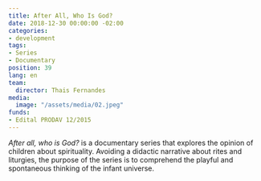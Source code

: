 ```yaml
---
title: After All, Who Is God?
date: 2018-12-30 00:00:00 -02:00
categories:
- development
tags:
- Series
- Documentary
position: 39
lang: en
team:
  director: Thais Fernandes
media:
  image: "/assets/media/02.jpeg"
funds:
- Edital PRODAV 12/2015
---
```


_After all, who is God?_ is a documentary series that explores the opinion of children about spirituality. Avoiding a didactic narrative about rites and liturgies, the purpose of the series is to comprehend the playful and spontaneous thinking of the infant universe.
